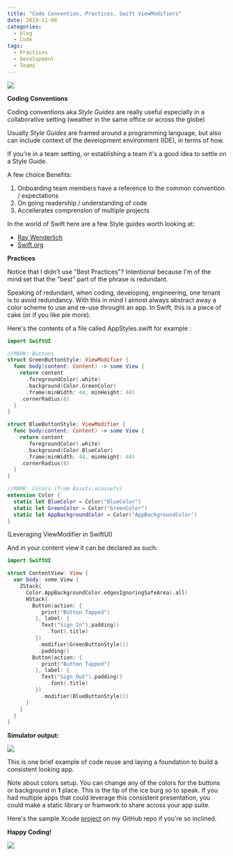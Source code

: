 ```yaml
---
title: "Code Convention, Practices, Swift ViewModifiers"
date: 2019-11-08
categories:
  - blog
  - Code
tags:
  - Practices
  - Development
  - Teams
---
```

![](https://cjazz.github.io/assets/images/CodeConventionImage.jpg)

**Coding Conventions**

Coding conventions aka *Style Guides* are really useful especially in a collaborative
setting (weather in the same office or across the globe)

Usually *Style Guides* are framed around a programming language, but also can include context of the development environment (IDE), in terms of how.   

If you're in a team setting, or establishing a team it's a good idea to settle on a Style Guide.

A few choice Benefits:

1. Onboarding team members have a reference to the common convention / expectations
2. On going readership / understanding of code
3. Accellerates comprension of multiple projects

In the world of Swift here are a few Style guides worth looking at:

* [Ray Wenderlich](https://github.com/raywenderlich/swift-style-guide)
* [Swift.org](https://swift.org/documentation/api-design-guidelines/)

**Practices**

Notice that I didn't use "Best Practices"?   Intentional because I'm of the mind set that the 
"best" part of the phrase is redundant.

Speaking of redundant, when coding, developing, engineering, one tenant is to avoid redundancy.
With this in mind I almost always abstract away a color scheme to use and re-use throught an app.   In Swift, this is a piece of cake (or if you like pie more).

Here's the contents of a file called AppStyles.swift for example :

```swift
import SwiftUI

//MARK: Buttons
struct GreenButtonStyle: ViewModifier {
  func body(content: Content) -> some View {
    return content
      .foregroundColor(.white)
      .background(Color.GreenColor)
      .frame(minWidth: 44, minHeight: 44)
    .cornerRadius(8)
  }
}

struct BlueButtonStyle: ViewModifier {
  func body(content: Content) -> some View {
    return content
      .foregroundColor(.white)
      .background(Color.BlueColor)
      .frame(minWidth: 44, minHeight: 44)
    .cornerRadius(8)
  }
}

//MARK: Colors (from Assets.xcassets)
extension Color {
  static let BlueColor = Color("BlueColor")
  static let GreenColor = Color("GreenColor")
  static let AppBackgroundColor = Color("AppBackgroundColor")
}
```
(Leveraging ViewModifier in SwiftUI)

And in your content view it can be declared as such:

```swift
import SwiftUI

struct ContentView: View {
  var body: some View {
    ZStack{
      Color.AppBackgroundColor.edgesIgnoringSafeArea(.all)
      HStack{
        Button(action: {
           print("Button Tapped")
         }, label: {
           Text("Sign In").padding()
             .font(.title)
         })
          .modifier(GreenButtonStyle())
          .padding()
        Button(action: {
           print("Button Tapped")
         }, label: {
           Text("Sign Out").padding()
             .font(.title)
         })
           .modifier(BlueButtonStyle())
      }
    }
  }
}
```
**Simulator output:**

![](https://cjazz.github.io/assets/images/SimpleStyleOutput.jpg)

This is one brief example of code reuse and laying a foundation to build a consistent looking app.

Note about colors setup.  You can change any of the colors for the buttons or background in **1** place.    This is the tip of the ice burg so to speak.  If you had multiple apps that could 
leverage this consistent presentation, you could make a static library or framwork to share
across your app suite.

Here's the sample Xcode [project](https://github.com/cjazz/SimpleStyleExample) on my GitHub repo if you're so inclined.

**Happy Coding!**

![](https://cjazz.github.io/assets/images/clipartwiki.com-development-clipart-408069.png)






 
